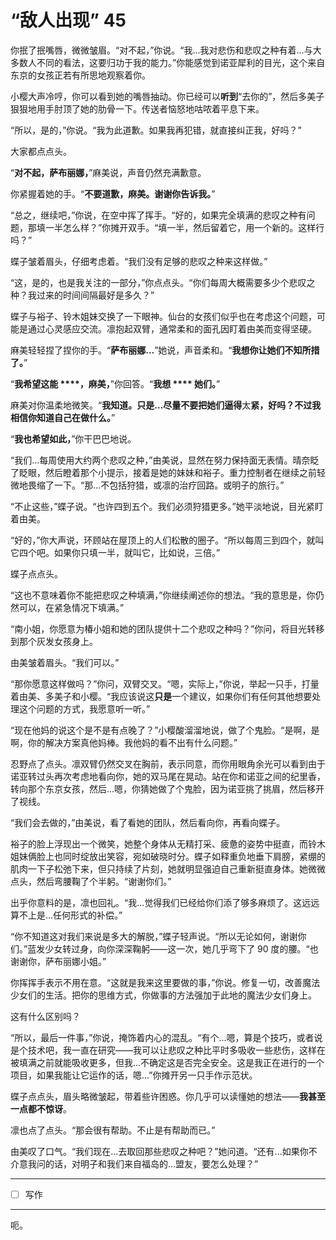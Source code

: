 # “敌人出现” 45

你抿了抿嘴唇，微微皱眉。“对不起，”你说。“我…我对悲伤和悲叹之种有着…与大多数人不同的看法，这要归功于我的能力。”你能感觉到诺亚犀利的目光，这个来自东京的女孩正若有所思地观察着你。

小樱大声冷哼，你可以看到她的嘴唇抽动。你已经可以**听到**“去你的”，然后多美子狠狠地用手肘顶了她的肋骨一下。传送者恼怒地咕哝着平息下来。

“所以，是的，”你说。“我为此道歉。如果我再犯错，就直接纠正我，好吗？”

大家都点点头。

“**对不起，萨布丽娜，**”麻美说，声音仍然充满歉意。

你紧握着她的手。“**不要道歉，麻美。**谢谢**你告诉我。**”

“总之，继续吧，”你说，在空中挥了挥手。“好的，如果完全填满的悲叹之种有问题，那填一半怎么样？”你摊开双手。“填一半，然后留着它，用一个新的。这样行吗？”

蝶子皱着眉头，仔细考虑着。“我们没有足够的悲叹之种来这样做。”

“这，是的，也是我关注的一部分，”你点点头。“你们每周大概需要多少个悲叹之种？我过来的时间间隔最好是多久？”

蝶子与裕子、铃木姐妹交换了一下眼神。仙台的女孩们似乎也在考虑这个问题，可能是通过心灵感应交流。凛抱起双臂，通常柔和的面孔因盯着由美而变得坚硬。

麻美轻轻捏了捏你的手。“**萨布丽娜…**”她说，声音柔和。“**我想你让她们不知所措了。**”

“**我希望这能 ****，麻美，**”你回答。“**我想 **** 她们。**”

麻美对你温柔地微笑。“**我知道。只是…尽量不要把她们逼得**太**紧，好吗？不过我相信你知道自己在做什么。**”

“**我也希望如此，**”你干巴巴地说。

“我们…每周使用大约两个悲叹之种，”由美说，显然在努力保持面无表情。晴奈眨了眨眼，然后瞪着那个小提示，接着是她的妹妹和裕子。重力控制者在继续之前轻微地畏缩了一下。“那…不包括狩猎，或凛的治疗回路。或明子的旅行。”

“不止这些，”蝶子说。“也许四到五个。我们必须狩猎更多。”她平淡地说，目光紧盯着由美。

“好的，”你大声说，环顾站在屋顶上的人们松散的圈子。“所以每周三到四个，就叫它四个吧。如果你只填一半，就叫它，比如说，三倍。”

蝶子点点头。

“这也不意味着你不能把悲叹之种填满，”你继续阐述你的想法。“我的意思是，你仍然可以，在紧急情况下填满。”

“南小姐，你愿意为椿小姐和她的团队提供十二个悲叹之种吗？”你问，将目光转移到那个灰发女孩身上。

由美皱着眉头。“我们可以。”

“那你愿意这样做吗？”你问，双臂交叉。“嗯，实际上，”你说，举起一只手，打量着由美、多美子和小樱。“我应该说这**只是**一个建议，如果你们有任何其他想要处理这个问题的方式，我愿意听一听。”

“现在他妈的说这个是不是有点晚了？”小樱酸溜溜地说，做了个鬼脸。“是啊，是啊，你的解决方案真他妈棒。我他妈的看不出有什么问题。”

忍野点了点头。凛双臂仍然交叉在胸前，表示同意，而你用眼角余光可以看到由于诺亚转过头再次考虑地看向你，她的双马尾在晃动。站在你和诺亚之间的纪里香，转向那个东京女孩，然后...嗯，你猜她做了个鬼脸，因为诺亚挑了挑眉，然后移开了视线。

“我们会去做的，”由美说，看了看她的团队，然后看向你，再看向蝶子。

裕子的脸上浮现出一个微笑，她整个身体从无精打采、疲惫的姿势中挺直，而铃木姐妹俩脸上也同时绽放出笑容，宛如破晓时分。蝶子如释重负地垂下肩膀，紧绷的肌肉一下子松弛下来，但只持续了片刻，她就明显强迫自己重新挺直身体。她微微点头，然后弯腰鞠了个半躬。“谢谢你们。”

出乎你意料的是，凛也回礼。“我...觉得我们已经给你们添了够多麻烦了。这远远算不上是...任何形式的补偿。”

“你不知道这对我们来说是多大的解脱，”蝶子轻声说。“所以无论如何，谢谢你们。”蓝发少女转过身，向你深深鞠躬——这一次，她几乎弯下了 90 度的腰。“也谢谢你，萨布丽娜小姐。”

你挥挥手表示不用在意。“这就是我来这里要做的事，”你说。修复一切，改善魔法少女们的生活。把你的思维方式，你做事的方法强加于此地的魔法少女们身上。

这有什么区别吗？

“所以，最后一件事，”你说，掩饰着内心的混乱。“有个...嗯，算是个技巧，或者说是个技术吧，我一直在研究——我可以让悲叹之种比平时多吸收一些悲伤，这样在被填满之前就能吸收更多，但我...不确定这是否完全安全。这是我正在进行的一个项目，如果我能让它运作的话，嗯...”你摊开另一只手作示范状。

蝶子点点头，眉头略微皱起，带着些许困惑。你几乎可以读懂她的想法——**我甚至一点都不惊讶**。

凛也点了点头。“那会很有帮助。不止是有帮助而已。”

由美叹了口气。“我们现在...去取回那些悲叹之种吧？”她问道。“还有...如果你不介意我问的话，对明子和我们来自福岛的...盟友，要怎么处理？”

---

- [ ] 写作

---

呃。
